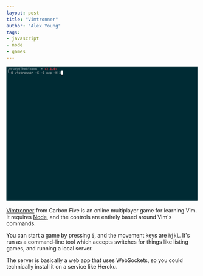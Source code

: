 ```yaml
---
layout: post
title: "Vimtronner"
author: "Alex Young"
tags: 
- javascript
- node
- games
---
```


![Vimtronner](/images/posts/vimtronner.gif)

[Vimtronner](https://github.com/carbonfive/vimtronner) from Carbon Five is an online multiplayer game for learning Vim.  It requires [Node](http://nodejs.org/), and the controls are entirely based around Vim's commands.

You can start a game by pressing `i`, and the movement keys are `hjkl`.  It's run as a command-line tool which accepts switches for things like listing games, and running a local server.

The server is basically a web app that uses WebSockets, so you could technically install it on a service like Heroku.
